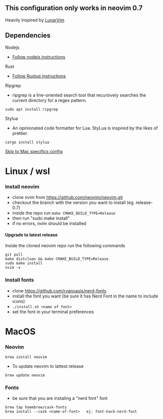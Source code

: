 ## This configuration only works in neovim 0.7

Heavily inspired by [LunarVim](https://github.com/LunarVim/nvim-basic-ide)

## Dependencies

Nodejs
- [Follow nodejs instructions](https://nodejs.org/en/)

Rust
- [Follow Rustup instructions](https://rustup.rs/)

Ripgrep
- ripgrep is a line-oriented search tool that recursively searches the current directory for a regex pattern.
```
sudo apt install ripgrep
```

Stylua
- An opinionated code formatter for Lua. StyLua is inspired by the likes of prettier.
```
cargo install stylua
```

[Skip to Mac specifics config](#MacOS)

# Linux / wsl

### Install neovim
- clone nvim from https://github.com/neovim/neovim.git
- checkout the branch with the version you want to install (eg. release-0.7)
- inside the repo run ``` make CMAKE_BUILD_TYPE=Release ```
- then run "sudo make install"
- if no errors, nvim should be installed

#### Upgrade to latest release
Inside the cloned neovim repo run the following commands
```
git pull
make distclean && make CMAKE_BUILD_TYPE=Release
sudo make install
nvim -v
```

### Install fonts
- clone https://github.com/ryanoasis/nerd-fonts
- install the font you want (be sure it has Nerd Font in the name to include icons)
- ```./install.sh <name of font>```
- set the font in your terminal preferences

# MacOS

### Neovim
```
brew install neovim
```
- To update neovim to lattest release
```
brew update neovim
```


### Fonts
- be sure that you are instaling a "nerd font" font 
```
brew tap homebrew/cask-fonts
brew install --cask <name-of-font>   ej: font-hack-nerd-font
```
